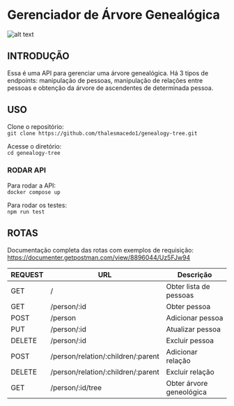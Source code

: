 # Gerenciador de Árvore Genealógica

![alt text](https://i.ibb.co/jfRXDgN/19bf4ed5-f17f-4c3b-b504-280efacde1b9.jpg)

## INTRODUÇÃO
Essa é uma API para gerenciar uma árvore genealógica. Há 3 tipos de endpoints: manipulação de pessoas, manipulação de relações entre pessoas e obtenção da árvore de ascendentes de determinada pessoa.

## USO
Clone o repositório:\
`git clone https://github.com/thalesmacedo1/genealogy-tree.git`

Acesse o diretório:\
`cd genealogy-tree`

### RODAR API
Para rodar a API:\
`docker compose up`

Para rodar os testes:\
`npm run test`

## ROTAS

Documentação completa das rotas com exemplos de requisição:
https://documenter.getpostman.com/view/8896044/Uz5FJw94

| REQUEST | URL               | Descrição                    |
| ------- | ----------------- | ---------------------------- |
| GET    | /                  | Obter lista de pessoas       |
| GET    | /person/:id        | Obter pessoa                 |
| POST   | /person            | Adicionar pessoa             |
| PUT    | /person/:id        | Atualizar pessoa             |
| DELETE | /person/:id        | Excluir pessoa               |
| POST   | /person/relation/:children/:parent | Adicionar relação |
| DELETE | /person/relation/:children/:parent | Excluir relação   |
| GET    | /person/:id/tree   | Obter árvore geneológica     |
